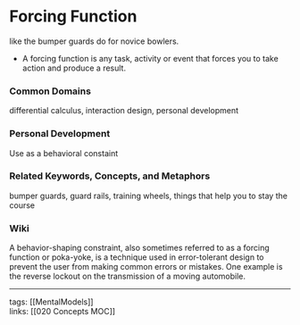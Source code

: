 # Forcing Function
like the bumper guards do for novice bowlers.
- A forcing function is any task, activity or event that forces you to take action and produce a result. 

### Common Domains
differential calculus, interaction design, personal development

### Personal Development
Use as a behavioral constaint

### Related Keywords, Concepts, and Metaphors
bumper guards, guard rails, training wheels, things that help you to stay the course

### Wiki
A behavior-shaping constraint, also sometimes referred to as a forcing function or poka-yoke, is a technique used in error-tolerant design to prevent the user from making common errors or mistakes. One example is the reverse lockout on the transmission of a moving automobile. 

---
tags: [[MentalModels]]   
links: [[020 Concepts MOC]]
